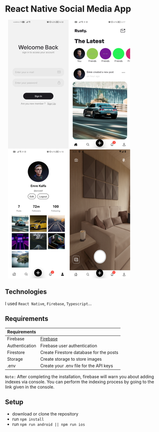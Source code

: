 # React Native Social Media App

<div style="margin:10px;">
<img src="./screens/welcome.jpeg" alt="socialapp" style="height:425px; width:200px;">
<img src="./screens/2.jpg" alt="socialapp1" style="height:425px; width:200px;">
<img src="./screens/3.jpg" alt="socialapp2" style="height:425px; width:200px;">
<img src="./screens/4.png" alt="socialapp3" style="height:425px; width:200px;">
</div>


## Technologies

I used `React Native`, `Firebase`, `Typescript`...

## Requirements

| Requirements |  |
| --- | --- |
| Firebase | [Firebase](https://firebase.google.com)|
| Authentication | Firebase user authentication |
| Firestore | Create Firestore database for the posts |
| Storage | Create storage to store images |
| .env | Create your .env file for the API keys |

`Note:` After completing the installation, firebase will warn you about adding indexes via console. You can perform the indexing process by going to the link given in the console.

## Setup
- download or clone the repository
- run `npm install`
- run `npm run android || npm run ios`

